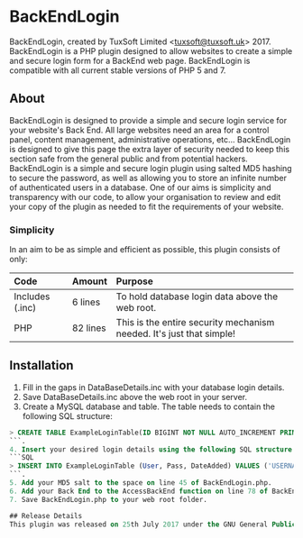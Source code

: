 # BackEndLogin
BackEndLogin, created by TuxSoft Limited <[tuxsoft@tuxsoft.uk](mailto:tuxsoft@tuxsoft.uk "Send a message")> 2017.
BackEndLogin is a PHP plugin designed to allow websites to create a simple and secure login form for a BackEnd web page.  BackEndLogin is compatible with all current stable versions of PHP 5 and 7.

## About
BackEndLogin is designed to provide a simple and secure login service for your website's Back End.  All large websites need an area for a control panel, content management, administrative operations, etc...  BackEndLogin is designed to give this page the extra layer of security needed to keep this section safe from the general public and from potential hackers.  BackEndLogin is a simple and secure login plugin using salted MD5 hashing to secure the password, as well as allowing you to store an infinite number of authenticated users in a database.  One of our aims is simplicity and transparency with our code, to allow your organisation to review and edit your copy of the plugin as needed to fit the requirements of your website.

### Simplicity
In an aim to be as simple and efficient as possible, this plugin consists of only:

| Code            | Amount    | Purpose                                                                                      |
|:--------------- |:--------- |:-------------------------------------------------------------------------------------------- |
| Includes (.inc) | 6 lines   | To hold database login data above the web root.                                              |
| PHP             | 82 lines  | This is the entire security mechanism needed.  It's just that simple!                        |

## Installation
1. Fill in the gaps in DataBaseDetails.inc with your database login details.
2. Save DataBaseDetails.inc above the web root in your server.
3. Create a MySQL database and table.  The table needs to contain the following SQL structure: 
```SQL
> CREATE TABLE ExampleLoginTable(ID BIGINT NOT NULL AUTO_INCREMENT PRIMARY KEY,User VARCHAR(25) NOT NULL,Pass VARCHAR(100) NOT NULL,DateAdded DATE NOT NULL);
```.
4. Insert your desired login details using the following SQL structure: 
```SQL
> INSERT INTO ExampleLoginTable (User, Pass, DateAdded) VALUES ('USERNAME', 'HASHED-AND-SALTED-PASSWORD', CURDATE() );
```.
5. Add your MD5 salt to the space on line 45 of BackEndLogin.php.
6. Add your Back End to the AccessBackEnd function on line 78 of BackEndLogin.php.
7. Save BackEndLogin.php to your web root folder.

## Release Details
This plugin was released on 25th July 2017 under the GNU General Public License v3.0 or later by TuxSoft Limited.  See the LICENSE file for more details.